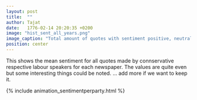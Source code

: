 ```yaml
---
layout: post
title:  ""
author: Tajat
date:   1776-02-14 20:20:35 +0200
image: "hist_sent_all_years.png"
image_caption: "Total amount of quotes with sentiment positive, neutral and negative for each newspaper. "
position: center
---
```

This shows the mean sentiment for all quotes made by connservative respective labour speakers for each newspaper. The values are quite even but some interesting things could be noted. … add more if we want to keep it. 

{% include animation_sentimentperparty.html %}

<!--more-->